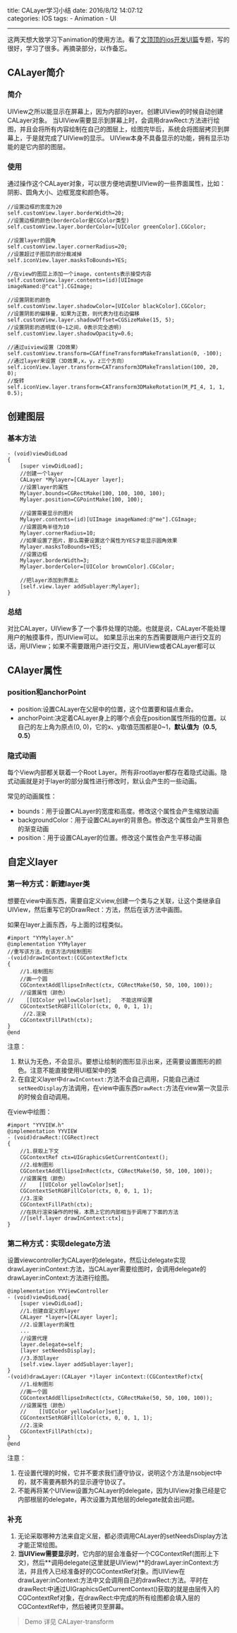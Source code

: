 title: CALayer学习小结
date: 2016/8/12 14:07:12  
categories: IOS
tags: 
	- Animation
	- UI
	
---

这两天想大致学习下animation的使用方法。看了[文顶顶的ios开发UI篇](http://www.cnblogs.com/wendingding/tag/UI高级/)专题，写的很好，学习了很多。再摘录部分，以作备忘。

<!--more-->

## CALayer简介
### 简介
UIView之所以能显示在屏幕上，因为内部的layer。创建UIView的时候自动创建CALayer对象。
当UIView需要显示到屏幕上时，会调用drawRect:方法进行绘图，并且会将所有内容绘制在自己的图层上，绘图完毕后，系统会将图层拷贝到屏幕上，于是就完成了UIView的显示。
UIView本身不具备显示的功能，拥有显示功能的是它内部的图层。

### 使用
通过操作这个CALayer对象，可以很方便地调整UIView的一些界面属性，比如：阴影、圆角大小、边框宽度和颜色等。
```objc
//设置边框的宽度为20
self.customView.layer.borderWidth=20;
//设置边框的颜色(borderColor是CGColor类型)
self.customView.layer.borderColor=[UIColor greenColor].CGColor;

//设置layer的圆角
self.customView.layer.cornerRadius=20;
//设置超过子图层的部分裁减掉
self.iconView.layer.masksToBounds=YES;

//在view的图层上添加一个image，contents表示接受内容
self.customView.layer.contents=(id)[UIImage imageNamed:@"cat"].CGImage;

//设置阴影的颜色
self.customView.layer.shadowColor=[UIColor blackColor].CGColor;
//设置阴影的偏移量，如果为正数，则代表为往右边偏移
self.customView.layer.shadowOffset=CGSizeMake(15, 5);
//设置阴影的透明度(0~1之间，0表示完全透明)
self.customView.layer.shadowOpacity=0.6;

//通过uiview设置（2D效果）
self.customView.transform=CGAffineTransformMakeTranslation(0, -100);
//通过layer来设置（3D效果,x，y，z三个方向）
self.iconView.layer.transform=CATransform3DMakeTranslation(100, 20, 0);
//旋转
self.iconView.layer.transform=CATransform3DMakeRotation(M_PI_4, 1, 1, 0.5);
```

## 创建图层
### 基本方法
```objc
- (void)viewDidLoad
{
    [super viewDidLoad];
    //创建一个layer
    CALayer *Mylayer=[CALayer layer];
    //设置layer的属性
    Mylayer.bounds=CGRectMake(100, 100, 100, 100);
    Mylayer.position=CGPointMake(100, 100);
    
    //设置需要显示的图片
    Mylayer.contents=(id)[UIImage imageNamed:@"me"].CGImage;
    //设置圆角半径为10
    Mylayer.cornerRadius=10;
    //如果设置了图片，那么需要设置这个属性为YES才能显示圆角效果
    Mylayer.masksToBounds=YES;
    //设置边框
    Mylayer.borderWidth=3;
    Mylayer.borderColor=[UIColor brownColor].CGColor;
    
    //把layer添加到界面上
    [self.view.layer addSublayer:Mylayer];
}
```

### 总结
对比CALayer，UIView多了一个事件处理的功能。也就是说，CALayer不能处理用户的触摸事件，而UIView可以。
如果显示出来的东西需要跟用户进行交互的话，用UIView；如果不需要跟用户进行交互，用UIView或者CALayer都可以

## CAlayer属性
### position和anchorPoint
- position:设置CALayer在父层中的位置，这个位置要和锚点重合。
- anchorPoint:决定着CALayer身上的哪个点会在position属性所指的位置。以自己的左上角为原点(0, 0)，它的x、y取值范围都是0~1，**默认值为（0.5, 0.5）**

### 隐式动画
每个View内部都关联着一个Root Layer。所有非rootlayer都存在着隐式动画。隐式动画就是对于layer的部分属性进行修改时，默认会产生的一些动画。

常见的动画属性：
- bounds：用于设置CALayer的宽度和高度。修改这个属性会产生缩放动画
- backgroundColor：用于设置CALayer的背景色。修改这个属性会产生背景色的渐变动画
- position：用于设置CALayer的位置。修改这个属性会产生平移动画

## 自定义layer
### 第一种方式：新建layer类
想要在view中画东西，需要自定义view,创建一个类与之关联，让这个类继承自UIView，然后重写它的DrawRect：方法，然后在该方法中画图。

如果在layer上画东西，与上面的过程类似。
```objc
#import "YYMylayer.h"
@implementation YYMylayer
//重写该方法，在该方法内绘制图形
-(void)drawInContext:(CGContextRef)ctx
{
    //1.绘制图形
    //画一个圆
    CGContextAddEllipseInRect(ctx, CGRectMake(50, 50, 100, 100));
    //设置属性（颜色）
//    [[UIColor yellowColor]set];	不能这样设置
    CGContextSetRGBFillColor(ctx, 0, 0, 1, 1);
     //2.渲染
    CGContextFillPath(ctx);
}
@end
```
注意：
1. 默认为无色，不会显示。要想让绘制的图形显示出来，还需要设置图形的颜色。注意不能直接使用UI框架中的类
2. 在自定义layer中`drawInContext:`方法不会自己调用，只能自己通过`setNeedDisplay`方法调用，在view中画东西`DrawRect:`方法在view第一次显示的时候会自动调用。

在view中绘图：
```objc
#import "YYVIEW.h"
@implementation YYVIEW
- (void)drawRect:(CGRect)rect
{
    //1.获取上下文
    CGContextRef ctx=UIGraphicsGetCurrentContext();
    //2.绘制图形
    CGContextAddEllipseInRect(ctx, CGRectMake(50, 50, 100, 100));
    //设置属性（颜色）
    //    [[UIColor yellowColor]set];
    CGContextSetRGBFillColor(ctx, 0, 0, 1, 1);
    //3.渲染
    CGContextFillPath(ctx);
    //在执行渲染操作的时候，本质上它的内部相当于调用了下面的方法
    //[self.layer drawInContext:ctx];
}
```

### 第二种方式：实现delegate方法
设置viewcontroller为CALayer的delegate，然后让delegate实现drawLayer:inContext:方法，当CALayer需要绘图时，会调用delegate的drawLayer:inContext:方法进行绘图。
```objc
@implementation YYViewController
- (void)viewDidLoad{
    [super viewDidLoad];
    //1.创建自定义的layer
    CALayer *layer=[CALayer layer];
    //2.设置layer的属性
	...
    //设置代理
    layer.delegate=self;
    [layer setNeedsDisplay];
    //3.添加layer
    [self.view.layer addSublayer:layer];
}
-(void)drawLayer:(CALayer *)layer inContext:(CGContextRef)ctx{
    //1.绘制图形
    //画一个圆
    CGContextAddEllipseInRect(ctx, CGRectMake(50, 50, 100, 100));
    //设置属性（颜色）
    //    [[UIColor yellowColor]set];
    CGContextSetRGBFillColor(ctx, 0, 0, 1, 1);   
    //2.渲染
    CGContextFillPath(ctx);
}
@end
```
注意：
1. 在设置代理的时候，它并不要求我们遵守协议，说明这个方法是nsobject中的，就不需要再额外的显示遵守协议了。
2. 不能再将某个UIView设置为CALayer的delegate，因为UIView对象已经是它内部根层的delegate，再次设置为其他层的delegate就会出问题。

### 补充
1. 无论采取哪种方法来自定义层，都必须调用CALayer的setNeedsDisplay方法才能正常绘图。
2. **当UIView需要显示时**，它内部的层会准备好一个CGContextRef(图形上下文)，然后**调用delegate(这里就是UIView)**的drawLayer:inContext:方法，并且传入已经准备好的CGContextRef对象。而UIView在drawLayer:inContext:方法中又会调用自己的drawRect:方法。平时在drawRect:中通过UIGraphicsGetCurrentContext()获取的就是由层传入的CGContextRef对象，在drawRect:中完成的所有绘图都会填入层的CGContextRef中，然后被拷贝至屏幕。

>Demo 详见 CALayer-transform
